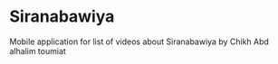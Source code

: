Siranabawiya
============

Mobile application for list of videos about Siranabawiya by Chikh Abd alhalim toumiat
